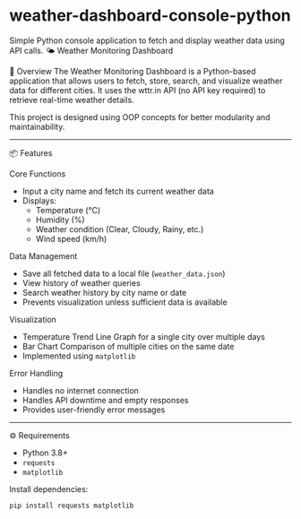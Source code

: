 # weather-dashboard-console-python
Simple Python console application to fetch and display weather data using API calls.
 🌤 Weather Monitoring Dashboard

 📌 Overview
The Weather Monitoring Dashboard is a Python-based application that allows users to fetch, store, search, and visualize weather data for different cities. It uses the wttr.in API (no API key required) to retrieve real-time weather details.

This project is designed using OOP concepts for better modularity and maintainability.

---

 📦 Features

 Core Functions
- Input a city name and fetch its current weather data
- Displays:
  - Temperature (°C)
  - Humidity (%)
  - Weather condition (Clear, Cloudy, Rainy, etc.)
  - Wind speed (km/h)

 Data Management
- Save all fetched data to a local file (`weather_data.json`)
- View history of weather queries
- Search weather history by city name or date
- Prevents visualization unless sufficient data is available

 Visualization
- Temperature Trend Line Graph for a single city over multiple days
- Bar Chart Comparison of multiple cities on the same date
- Implemented using `matplotlib`

 Error Handling
- Handles no internet connection
- Handles API downtime and empty responses
- Provides user-friendly error messages

---

 ⚙️ Requirements
- Python 3.8+
- `requests`
- `matplotlib`

Install dependencies:
```bash
pip install requests matplotlib
